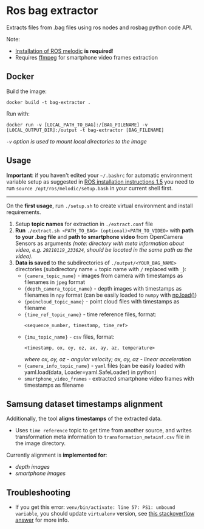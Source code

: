 # Ros bag extractor

Extracts files from .bag files using ros nodes and rosbag python code API. 

Note: 
- [Installation of ROS melodic](http://wiki.ros.org/melodic/Installation) **is required**!
- Requires [ffmpeg](https://ffmpeg.org/) for smartphone video frames extraction

## Docker

Build the image:
```console
docker build -t bag-extractor .
```

Run with:
```console
docker run -v [LOCAL_PATH_TO_BAG]:/[BAG_FILENAME] -v [LOCAL_OUTPUT_DIR]:/output -t bag-extractor [BAG_FILENAME]
```
*```-v``` option is used to mount local directories to the image*

## Usage

**Important**: if you haven't edited your ```~/.bashrc``` for automatic environment 
variable setup as suggested in [ROS installation instructions 1.5](http://wiki.ros.org/melodic/Installation)
you need to run ```source /opt/ros/melodic/setup.bash``` in your current shell first.

------

On the **first usage**, run ```./setup.sh``` to create virtual environment and install requirements.

1. Setup **topic names** for extraction in ```./extract.conf``` file
2. **Run** ```./extract.sh <PATH_TO_BAG> (optional)<PATH_TO_VIDEO>``` with **path to your .bag file** 
    and **path to smartphone video** from OpenCamera Sensors as arguments
     *(note: directory with meta information about video, e.g. ```20210119_233624```, should be located in the same path as the video)*.
3. **Data is saved** to the subdirectories of ```./output/<YOUR_BAG_NAME>``` directories (subdirectory name = topic name with ```/``` replaced with ```_```):
    - ```{camera_topic_name}``` - images from camera with timestamps as filenames in ```jpeg``` format
    - ```{depth_camera_topic_name}``` - depth images with timestamps as filenames in ```npy``` format 
    (can be easily loaded to ```numpy```  with [np.load()](https://numpy.org/doc/stable/reference/generated/numpy.load.html))
    - ```{poincloud_topic_name}``` - point cloud files with timestamps as filename
    - ```{time_ref_topic_name}``` - time reference files, format:
        ```
        <sequence_number, timestamp, time_ref>
        ```
    - ```{imu_topic_name}``` - ```csv``` files, format:
        ```
        <timestamp, ox, oy, oz, ax, ay, az, temperature>
        ```
        *where ox, oy, oz - angular velocity; ax, ay, az - linear acceleration*
    - ```{camera_info_topic_name}``` - ```yaml``` files (can be easily loaded with yaml.load(data, Loader=yaml.SafeLoader)
in python)
    - ```smartphone_video_frames``` - extracted smartphone video frames with timestamps as filename

## Samsung dataset timestamps alignment

Additionally, the tool **aligns timestamps** of the extracted data.
- Uses ```time reference``` topic to get time from another source, 
and writes transformation meta information to ```transformation_metainf.csv``` file in the image directory.

Currently alignment is **implemented for**:
- *depth images*
- *smartphone images*

## Troubleshooting

- If you get this error:
```venv/bin/activate: line 57: PS1: unbound variable```, you should update ```virtualenv``` version, see [this stackoverflow answer](https://stackoverflow.com/a/48327176) for more info.
